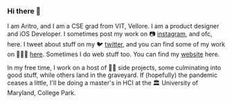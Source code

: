 ### Hi there 👋

I am Aritro, and I am a CSE grad from VIT, Vellore. I am a product designer and iOS Developer. I sometimes post my work on 📷  [instagram](https://www.instagram.com/not.a.coder), and ofc, here. I tweet about stuff on my 🐦  [twitter](https://twitter.com/aritrotwt), and you can find some of my work on 👨🏻‍💻  [here](https://aritro.work). Sometimes I do web stuff too. You can find my [website](https://aritro.me) here.

In my free time, I work on a host of 🤞🏻  side projects, some culminating into good stuff, while others land in the graveyard. If (hopefully) the pandemic ceases a little, I'll be doing a master's in HCI at the 🏛  University of Maryland, College Park.
